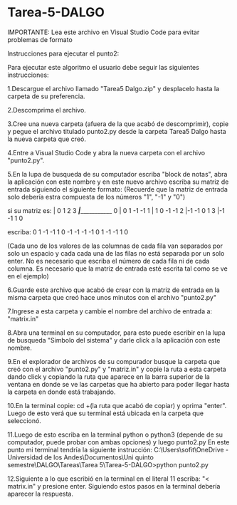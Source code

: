 # Tarea-5-DALGO
IMPORTANTE: Lea este archivo en Visual Studio Code para evitar problemas de formato

Instrucciones para ejecutar el punto2:

Para ejecutar este algoritmo el usuario debe seguir las siguientes instrucciones:

1.Descargue el archivo llamado "Tarea5 Dalgo.zip" y desplacelo hasta la carpeta de su preferencia.

2.Descomprima el archivo.

3.Cree una nueva carpeta (afuera de la que acabó de descomprimir), copie y pegue el archivo titulado punto2.py desde la carpeta Tarea5 Dalgo hasta la nueva carpeta que creó.

4.Entre a Visual Studio Code y abra la nueva carpeta con el archivo "punto2.py".

5.En la lupa de busqueda de su computador escriba "block de notas", abra la aplicación con este nombre y en este nuevo archivo escriba su matriz de entrada siguiendo el siguiente formato:
(Recuerde que la matriz de entrada solo debería estra compuesta de los números "1", "-1" y "0")

si su matriz es:
   | 0   1   2   3
___|______________
0  | 0   1  -1  -1 
1  | 1   0  -1  -1 
2  |-1  -1   0   1
3  |-1  -1   1   0

escriba:
0	1	-1	-1
1	0	-1	-1
-1	-1	0	1
-1	-1	1	0

(Cada uno de los valores de las columnas de cada fila van separados por solo un espacio y cada cada una de las filas no está separada por un solo enter. No es necesario que escriba el número de cada fila ni de cada columna. Es necesario que la matriz de entrada esté escrita tal como se ve en el ejemplo)

6.Guarde este archivo que acabó de crear con la matriz de entrada en la misma carpeta que creó hace unos minutos con el archivo "punto2.py"

7.Ingrese a esta carpeta y cambie el nombre del archivo de entrada a: "matrix.in"

8.Abra una terminal en su computador, para esto puede escribir en la lupa de busqueda "Simbolo del sistema" y darle click a la aplicación con este nombre.

9.En el explorador de archivos de su compurador busque la carpeta que creó con el archivo "punto2.py" y "matriz.in" y copie la ruta a esta carpeta dando click y copiando la ruta que aparece en la barra superior de la ventana en donde se ve las carpetas que ha abierto para poder llegar hasta la carpeta en donde está trabajando.

10.En la terminal copie: cd +(la ruta que acabó de copiar) y oprima "enter". Luego de esto verá que su terminal está ubicada en la carpeta que seleccionó.

11.Luego de esto escriba en la terminal python o python3 (depende de su computador, puede probar con ambas opciones) y luego punto2.py  En este punto mi terminal tendría la siguiente instrucción: C:\Users\sofit\OneDrive - Universidad de los Andes\Documentos\Uni quinto semestre\DALGO\Tareas\Tarea 5\Tarea-5-DALGO>python punto2.py

12.Siguiente a lo que escribió en la terminal en el literal 11 escriba: "< matrix.in" y presione enter.
Siguiendo estos pasos en la terminal debería aparecer la respuesta.
